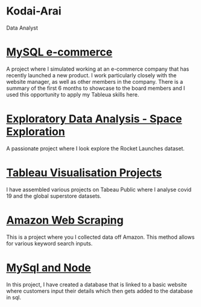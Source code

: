 # Kodai-Arai
Data Analyst 

# [MySQL e-commerce](https://github.com/KodaiArai1/MySQL-e-commerce)
A project where I simulated working at an e-commerce company that has recently launched a new product. I work particularly closely with the website manager, as well as  other members in the company. There is a summary of the first 6 months to showcase to the board members and I used this opportunity to apply my Tableua skills here. 

# [Exploratory Data Analysis - Space Exploration](https://github.com/KodaiKonnerArai/Exploratory-Data-Analysis-Space-Exploration)
A passionate project where I look explore the Rocket Launches dataset. 


# [Tableau Visualisation Projects](https://github.com/KodaiKonnerArai/Tableau-Visualiations-)
I have assembled various projects on Tabeau Public where I analyse covid 19 and the global superstore datasets. 


# [Amazon Web Scraping](https://github.com/KodaiKonnerArai/Amazon-Web-Scraper)
This is a project where you I collected data off Amazon.  This method allows for various keyword search inputs. 


# [MySql and Node](https://github.com/KodaiKonnerArai/MySQL-and-node.js)
In this project, I have created a database that is linked to a basic website where customers input their details which then gets added to the database in sql. 

